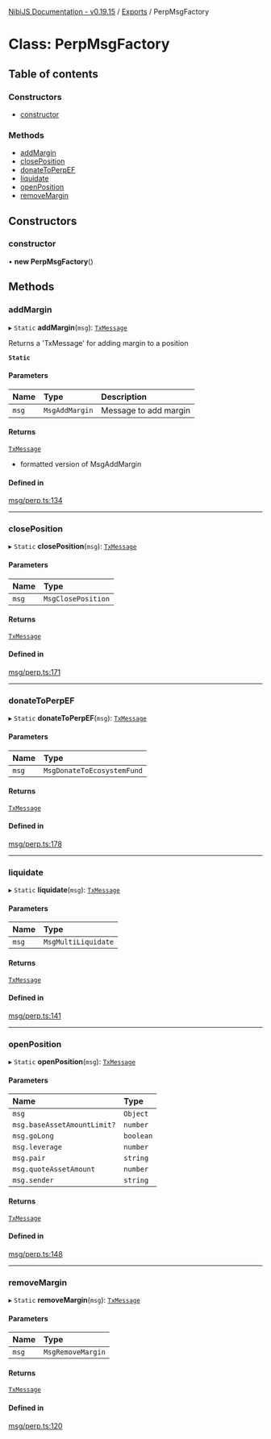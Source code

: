[NibiJS Documentation - v0.19.15](../intro.md) / [Exports](../modules.md) / PerpMsgFactory

# Class: PerpMsgFactory

## Table of contents

### Constructors

- [constructor](PerpMsgFactory.md#constructor)

### Methods

- [addMargin](PerpMsgFactory.md#addmargin)
- [closePosition](PerpMsgFactory.md#closeposition)
- [donateToPerpEF](PerpMsgFactory.md#donatetoperpef)
- [liquidate](PerpMsgFactory.md#liquidate)
- [openPosition](PerpMsgFactory.md#openposition)
- [removeMargin](PerpMsgFactory.md#removemargin)

## Constructors

### constructor

• **new PerpMsgFactory**()

## Methods

### addMargin

▸ `Static` **addMargin**(`msg`): [`TxMessage`](../interfaces/TxMessage.md)

Returns a 'TxMessage' for adding margin to a position

**`Static`**

#### Parameters

| Name | Type | Description |
| :------ | :------ | :------ |
| `msg` | `MsgAddMargin` | Message to add margin |

#### Returns

[`TxMessage`](../interfaces/TxMessage.md)

- formatted version of MsgAddMargin

#### Defined in

[msg/perp.ts:134](https://github.com/NibiruChain/ts-sdk/blob/9cf6b52/packages/nibijs/src/msg/perp.ts#L134)

___

### closePosition

▸ `Static` **closePosition**(`msg`): [`TxMessage`](../interfaces/TxMessage.md)

#### Parameters

| Name | Type |
| :------ | :------ |
| `msg` | `MsgClosePosition` |

#### Returns

[`TxMessage`](../interfaces/TxMessage.md)

#### Defined in

[msg/perp.ts:171](https://github.com/NibiruChain/ts-sdk/blob/9cf6b52/packages/nibijs/src/msg/perp.ts#L171)

___

### donateToPerpEF

▸ `Static` **donateToPerpEF**(`msg`): [`TxMessage`](../interfaces/TxMessage.md)

#### Parameters

| Name | Type |
| :------ | :------ |
| `msg` | `MsgDonateToEcosystemFund` |

#### Returns

[`TxMessage`](../interfaces/TxMessage.md)

#### Defined in

[msg/perp.ts:178](https://github.com/NibiruChain/ts-sdk/blob/9cf6b52/packages/nibijs/src/msg/perp.ts#L178)

___

### liquidate

▸ `Static` **liquidate**(`msg`): [`TxMessage`](../interfaces/TxMessage.md)

#### Parameters

| Name | Type |
| :------ | :------ |
| `msg` | `MsgMultiLiquidate` |

#### Returns

[`TxMessage`](../interfaces/TxMessage.md)

#### Defined in

[msg/perp.ts:141](https://github.com/NibiruChain/ts-sdk/blob/9cf6b52/packages/nibijs/src/msg/perp.ts#L141)

___

### openPosition

▸ `Static` **openPosition**(`msg`): [`TxMessage`](../interfaces/TxMessage.md)

#### Parameters

| Name | Type |
| :------ | :------ |
| `msg` | `Object` |
| `msg.baseAssetAmountLimit?` | `number` |
| `msg.goLong` | `boolean` |
| `msg.leverage` | `number` |
| `msg.pair` | `string` |
| `msg.quoteAssetAmount` | `number` |
| `msg.sender` | `string` |

#### Returns

[`TxMessage`](../interfaces/TxMessage.md)

#### Defined in

[msg/perp.ts:148](https://github.com/NibiruChain/ts-sdk/blob/9cf6b52/packages/nibijs/src/msg/perp.ts#L148)

___

### removeMargin

▸ `Static` **removeMargin**(`msg`): [`TxMessage`](../interfaces/TxMessage.md)

#### Parameters

| Name | Type |
| :------ | :------ |
| `msg` | `MsgRemoveMargin` |

#### Returns

[`TxMessage`](../interfaces/TxMessage.md)

#### Defined in

[msg/perp.ts:120](https://github.com/NibiruChain/ts-sdk/blob/9cf6b52/packages/nibijs/src/msg/perp.ts#L120)

